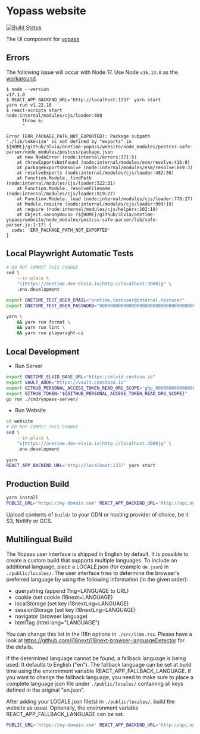 # Yopass website

[![Build Status](https://travis-ci.com/yopass/website.svg?branch=master)](https://travis-ci.com/yopass/website)

The UI component for [yopass](https://github.com/3lvia/onetime-yopass)

## Errors

The following issue will occur with Node 17. Use Node `v16.13.0` as the [workaround](https://stackoverflow.com/questions/69693907/error-err-package-path-not-exported-package-subpath-lib-tokenize-is-not-d/69698758#69698758).

```console
$ node --version
v17.1.0
$ REACT_APP_BACKEND_URL='http://localhost:1337' yarn start
yarn run v1.22.10
$ react-scripts start
node:internal/modules/cjs/loader:488
      throw e;
      ^

Error [ERR_PACKAGE_PATH_NOT_EXPORTED]: Package subpath './lib/tokenize' is not defined by "exports" in ${HOME}/github/3lvia/onetime-yopass/website/node_modules/postcss-safe-parser/node_modules/postcss/package.json
    at new NodeError (node:internal/errors:371:5)
    at throwExportsNotFound (node:internal/modules/esm/resolve:416:9)
    at packageExportsResolve (node:internal/modules/esm/resolve:669:3)
    at resolveExports (node:internal/modules/cjs/loader:482:36)
    at Function.Module._findPath (node:internal/modules/cjs/loader:522:31)
    at Function.Module._resolveFilename (node:internal/modules/cjs/loader:919:27)
    at Function.Module._load (node:internal/modules/cjs/loader:778:27)
    at Module.require (node:internal/modules/cjs/loader:999:19)
    at require (node:internal/modules/cjs/helpers:102:18)
    at Object.<anonymous> (${HOME}/github/3lvia/onetime-yopass/website/node_modules/postcss-safe-parser/lib/safe-parser.js:1:17) {
  code: 'ERR_PACKAGE_PATH_NOT_EXPORTED'
}
```

## Local Playwright Automatic Tests

```bash
# DO NOT COMMIT THIS CHANGE
sed \
    --in-place \
    "s|https://onetime.dev-elvia.io|http://localhost:3000|g" \
    .env.development

export ONETIME_TEST_USER_EMAIL="onetime.testuser@internal.testuser"
export ONETIME_TEST_USER_PASSWORD="0000000000000000000000000000000000000000000000000000000000000000"

yarn \
    && yarn run format \
    && yarn run lint \
    && yarn run playwright-ci
```

## Local Development

- Run Server

```bash
export ONETIME_ELVID_BASE_URL="https://elvid.contoso.io"
export VAULT_ADDR="https://vault.constoso.io"
export GITHUB_PERSONAL_ACCESS_TOKEN_READ_ORG_SCOPE='ghp_000000000000000000000000000000000000' # read-org-scope — read:org
export GITHUB_TOKEN="${GITHUB_PERSONAL_ACCESS_TOKEN_READ_ORG_SCOPE}"
go run ./cmd/yopass-server/
```

- Run Website

```bash
cd website
# DO NOT COMMIT THIS CHANGE
sed \
    --in-place \
    "s|https://onetime.dev-elvia.io|http://localhost:3000|g" \
    .env.development

yarn
REACT_APP_BACKEND_URL='http://localhost:1337' yarn start
```

## Production Build

```bash
yarn install
PUBLIC_URL='https://my-domain.com' REACT_APP_BACKEND_URL='http://api.my-domain.com' yarn build
```

Upload contents of `build/` to your CDN or hosting provider of choice, be it S3, Netlify or GCS.

## Multilingual Build

The Yopass user interface is shipped in English by default. It is possible to create a custom build that supports multiple languages.
To include an additional language, place a LOCALE.json (for example `de.json`) in `./public/locales/`.
The user interface tries to determine the browser's preferred language by using the following information (in the given order):

- querystring (append ?lng=LANGUAGE to URL)
- cookie (set cookie i18next=LANGUAGE)
- localStorage (set key i18nextLng=LANGUAGE)
- sessionStorage (set key i18nextLng=LANGUAGE)
- navigator (browser language)
- htmlTag (html lang="LANGUAGE")

You can change this list in the i18n options in `./src/i18n.tsx`. Please have a look at https://github.com/i18next/i18next-browser-languageDetector for the details.

If the determined language cannot be found, a fallback language is being used. It defaults to English ("en").
The fallback language can be set at build time using the environment variable REACT_APP_FALLBACK_LANGUAGE.
If you want to change the fallback language, you need to make sure to place a complete language json file under `./public/locales/` containing all keys defined in the original "en.json".

After adding your LOCALE.json file(s) in `./public/locales/`, build the website as usual. Optionally, the environment variable REACT_APP_FALLBACK_LANGUAGE can be set.

```bash
PUBLIC_URL='https://my-domain.com' REACT_APP_BACKEND_URL='http://api.my-domain.com' REACT_APP_FALLBACK_LANGUAGE=en yarn build
```
